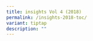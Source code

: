 ```yaml
---
title: insights Vol 4 (2018)
permalink: /insights-2018-toc/
variant: tiptap
description: ""
---
```

